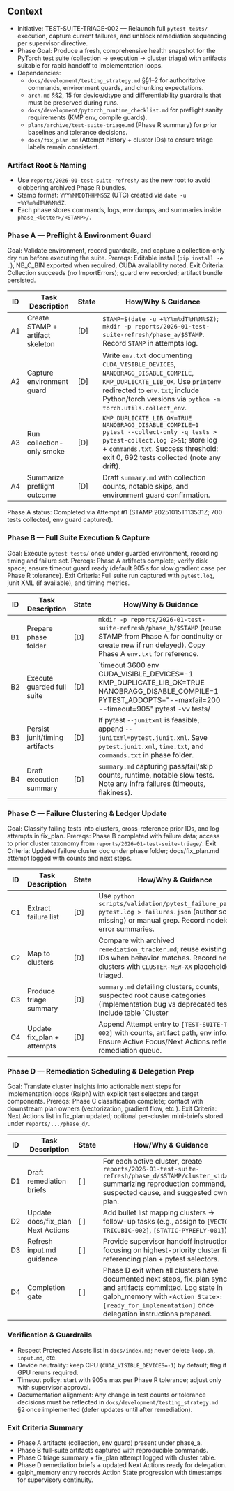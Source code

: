 ## Context
- Initiative: TEST-SUITE-TRIAGE-002 — Relaunch full `pytest tests/` execution, capture current failures, and unblock remediation sequencing per supervisor directive.
- Phase Goal: Produce a fresh, comprehensive health snapshot for the PyTorch test suite (collection → execution → cluster triage) with artifacts suitable for rapid handoff to implementation loops.
- Dependencies:
  - `docs/development/testing_strategy.md` §§1–2 for authoritative commands, environment guards, and chunking expectations.
  - `arch.md` §§2, 15 for device/dtype and differentiability guardrails that must be preserved during runs.
  - `docs/development/pytorch_runtime_checklist.md` for preflight sanity requirements (KMP env, compile guards).
  - `plans/archive/test-suite-triage.md` (Phase R summary) for prior baselines and tolerance decisions.
  - `docs/fix_plan.md` (Attempt history + cluster IDs) to ensure triage labels remain consistent.

### Artifact Root & Naming
- Use `reports/2026-01-test-suite-refresh/` as the new root to avoid clobbering archived Phase R bundles.
- Stamp format: `YYYYMMDDTHHMMSSZ` (UTC) created via `date -u +%Y%m%dT%H%M%SZ`.
- Each phase stores commands, logs, env dumps, and summaries inside `phase_<letter>/<STAMP>/`.

### Phase A — Preflight & Environment Guard
Goal: Validate environment, record guardrails, and capture a collection-only dry run before executing the suite.
Prereqs: Editable install (`pip install -e .`), NB_C_BIN exported when required, CUDA availability noted.
Exit Criteria: Collection succeeds (no ImportErrors); guard env recorded; artifact bundle persisted.

| ID | Task Description | State | How/Why & Guidance |
| --- | --- | --- | --- |
| A1 | Create STAMP + artifact skeleton | [D] | `STAMP=$(date -u +%Y%m%dT%H%M%SZ)`; `mkdir -p reports/2026-01-test-suite-refresh/phase_a/$STAMP`. Record `STAMP` in attempts log. |
| A2 | Capture environment guard | [D] | Write `env.txt` documenting `CUDA_VISIBLE_DEVICES`, `NANOBRAGG_DISABLE_COMPILE`, `KMP_DUPLICATE_LIB_OK`. Use `printenv` redirected to `env.txt`; include Python/torch versions via `python -m torch.utils.collect_env`. |
| A3 | Run collection-only smoke | [D] | `KMP_DUPLICATE_LIB_OK=TRUE NANOBRAGG_DISABLE_COMPILE=1 pytest --collect-only -q tests > pytest-collect.log 2>&1`; store log + `commands.txt`. Success threshold: exit 0, 692 tests collected (note any drift). |
| A4 | Summarize preflight outcome | [D] | Draft `summary.md` with collection counts, notable skips, and environment guard confirmation. |

Phase A status: Completed via Attempt #1 (STAMP 20251015T113531Z; 700 tests collected, env guard captured).

### Phase B — Full Suite Execution & Capture
Goal: Execute `pytest tests/` once under guarded environment, recording timing and failure set.
Prereqs: Phase A artifacts complete; verify disk space; ensure timeout guard ready (default 905 s for slow gradient case per Phase R tolerance).
Exit Criteria: Full suite run captured with `pytest.log`, junit XML (if available), and timing metrics.

| ID | Task Description | State | How/Why & Guidance |
| --- | --- | --- | --- |
| B1 | Prepare phase folder | [D] | `mkdir -p reports/2026-01-test-suite-refresh/phase_b/$STAMP` (reuse STAMP from Phase A for continuity or create new if run delayed). Copy Phase A `env.txt` for reference. |
| B2 | Execute guarded full suite | [D] | `timeout 3600 env CUDA_VISIBLE_DEVICES=-1 KMP_DUPLICATE_LIB_OK=TRUE NANOBRAGG_DISABLE_COMPILE=1 PYTEST_ADDOPTS="--maxfail=200 --timeout=905" pytest -vv tests/ | tee pytest.log`; store exit code in `run_exit_code.txt`. Capture wall-clock via `/usr/bin/time -v` if available (`/usr/bin/time -v pytest ...`). |
| B3 | Persist junit/timing artifacts | [D] | If pytest `--junitxml` is feasible, append `--junitxml=pytest.junit.xml`. Save `pytest.junit.xml`, `time.txt`, and `commands.txt` in phase folder. |
| B4 | Draft execution summary | [D] | `summary.md` capturing pass/fail/skip counts, runtime, notable slow tests. Note any infra failures (timeouts, flakiness). |

### Phase C — Failure Clustering & Ledger Update
Goal: Classify failing tests into clusters, cross-reference prior IDs, and log attempts in fix_plan.
Prereqs: Phase B completed with failure data; access to prior cluster taxonomy from `reports/2026-01-test-suite-triage/`.
Exit Criteria: Updated failure cluster doc under phase folder; docs/fix_plan.md attempt logged with counts and next steps.

| ID | Task Description | State | How/Why & Guidance |
| --- | --- | --- | --- |
| C1 | Extract failure list | [D] | Use `python scripts/validation/pytest_failure_parser.py pytest.log > failures.json` (author script if missing) or manual grep. Record nodeids, error summaries. |
| C2 | Map to clusters | [D] | Compare with archived `remediation_tracker.md`; reuse existing cluster IDs when behavior matches. Record new clusters with `CLUSTER-NEW-XX` placeholder until triaged. |
| C3 | Produce triage summary | [D] | `summary.md` detailing clusters, counts, suspected root cause categories (implementation bug vs deprecated test). Include table `Cluster | Tests | Classification | Notes`. |
| C4 | Update fix_plan + attempts | [D] | Append Attempt entry to `[TEST-SUITE-TRIAGE-002]` with counts, artifact path, env info. Ensure Active Focus/Next Actions reflect remediation queue. |

### Phase D — Remediation Scheduling & Delegation Prep
Goal: Translate cluster insights into actionable next steps for implementation loops (Ralph) with explicit test selectors and target components.
Prereqs: Phase C classification complete; contact with downstream plan owners (vectorization, gradient flow, etc.).
Exit Criteria: Next Actions list in fix_plan updated; optional per-cluster mini-briefs stored under `reports/.../phase_d/`.

| ID | Task Description | State | How/Why & Guidance |
| --- | --- | --- | --- |
| D1 | Draft remediation briefs | [ ] | For each active cluster, create `reports/2026-01-test-suite-refresh/phase_d/$STAMP/cluster_<id>.md` summarizing reproduction command, suspected cause, and suggested owner plan. |
| D2 | Update docs/fix_plan Next Actions | [ ] | Add bullet list mapping clusters → follow-up tasks (e.g., assign to `[VECTOR-TRICUBIC-002]`, `[STATIC-PYREFLY-001]`). |
| D3 | Refresh input.md guidance | [ ] | Provide supervisor handoff instructions focusing on highest-priority cluster fix, referencing plan + pytest selectors. |
| D4 | Completion gate | [ ] | Phase D exit when all clusters have documented next steps, fix_plan synced, and artifacts committed. Log state in galph_memory with `<Action State>: [ready_for_implementation]` once delegation instructions prepared. |

### Verification & Guardrails
- Respect Protected Assets list in `docs/index.md`; never delete `loop.sh`, `input.md`, etc.
- Device neutrality: keep CPU (`CUDA_VISIBLE_DEVICES=-1`) by default; flag if GPU reruns required.
- Timeout policy: start with 905 s max per Phase R tolerance; adjust only with supervisor approval.
- Documentation alignment: Any change in test counts or tolerance decisions must be reflected in `docs/development/testing_strategy.md` §2 once implemented (defer updates until after remediation).

### Exit Criteria Summary
- Phase A artifacts (collection, env guard) present under phase_a.
- Phase B full-suite artifacts captured with reproducible commands.
- Phase C triage summary + fix_plan attempt logged with cluster table.
- Phase D remediation briefs + updated Next Actions ready for delegation.
- galph_memory entry records Action State progression with timestamps for supervisory continuity.
